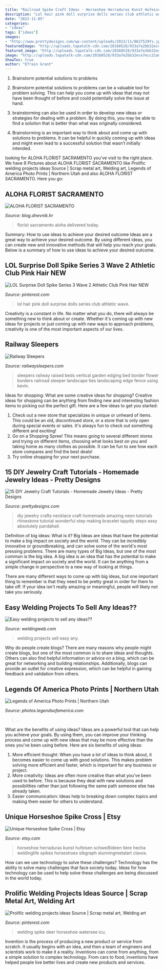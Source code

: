 ```yaml
---
title: "Railroad Spike Craft Ideas - Horseshoe Herraduras Kunst Hufeisen Schweißideen Tiere Hecha Weldinglife Spikes Horseshoes Sibgraph Stunningmetalart Clavos"
description: "Lol hair pink doll surprise dolls series club athletic wave"
date: "2022-11-05"
categories:
- "ideas"
tags: ["ideas"]
images:
- "http://www.prettydesigns.com/wp-content/uploads/2013/11/0627529Ys.jpg"
featuredImage: "http://uploads.tapatalk-cdn.com/20160528/933a7e2bb32ece7ecc21a80f5bd2f665.jpg"
featured_image: "http://uploads.tapatalk-cdn.com/20160528/933a7e2bb32ece7ecc21a80f5bd2f665.jpg"
image: "http://uploads.tapatalk-cdn.com/20160528/933a7e2bb32ece7ecc21a80f5bd2f665.jpg"
ShowToc: true
author: "Efrain Grant"
---
```



1. Brainstorm potential solutions to problems
1. Brainstorm potential solutions to problems can be a valuable tool for problem solving. This can help you come up with ideas that may not have been thought of before and could potentially solve the issue at hand.
2. brainstorming can also be used in order to develop new ideas or strategies for dealing with a problem. By doing this, you may be able to find a solution that is better than what was originally considered.

3. Brainstorming is an important way to think about and come up with solutions to problems. It can be helpful in quickly coming up with ideas and might even lead to a successful solution that wasn’t initially intended.

	

		
looking for ALOHA FLORIST SACRAMENTO you've visit to the right place. We have 8 Pictures about ALOHA FLORIST SACRAMENTO like Prolific welding projects ideas Source | Scrap metal art, Welding art, Legends of America Photo Prints | Northern Utah and also ALOHA FLORIST SACRAMENTO. Here you go:
		
    
## ALOHA FLORIST SACRAMENTO

<img loading=lazy src="http://bit.ly/pcAu5a" onerror="this.onerror=null;this.src='https://tse1.mm.bing.net/th?id=OIP.EzBhebizNEl-U1fLw8aUOQAAAA&amp;pid=15.1';" alt="ALOHA FLORIST SACRAMENTO">

_Source: blog.dnevnik.hr_

>florist sacramento aloha delivered today. 

	

Summary: How to use ideas to achieve your desired outcome
Ideas are a great way to achieve your desired outcome. By using different ideas, you can create new and innovative methods that will help you reach your goals. Below is a summary of how to use ideas to achieve your desired outcome.

    
## LOL Surprise Doll Spike Series 3 Wave 2 Athletic Club Pink Hair NEW

<img loading=lazy src="https://i.pinimg.com/736x/77/44/54/7744543026959078b76af20d29b2361f.jpg" onerror="this.onerror=null;this.src='https://tse2.mm.bing.net/th?id=OIP.8jxblB214IPE9YeQp67M7QHaJR&amp;pid=15.1';" alt="LOL Surprise Doll Spike Series 3 Wave 2 Athletic Club Pink Hair NEW">

_Source: pinterest.com_

>lol hair pink doll surprise dolls series club athletic wave. 

	

Creativity is a constant in life. No matter what you do, there will always be something new to think about or create. Whether it's coming up with new ideas for projects or just coming up with new ways to approach problems, creativity is one of the most important aspects of our lives.

    
## Railway Sleepers

<img loading=lazy src="http://www.railwaysleepers.com/files/images/project/Garden40_lg.jpg" onerror="this.onerror=null;this.src='https://tse4.mm.bing.net/th?id=OIP.umECvynBfBTgDwwbs-qW1QHaFk&amp;pid=15.1';" alt="Railway Sleepers">

_Source: railwaysleepers.com_

>sleepers railway raised beds vertical garden edging bed border flower borders railroad sleeper landscape ties landscaping edge fence using kevin. 

	

Ideas for shopping: What are some creative ideas for shopping?
Creative ideas for shopping can be anything from finding new and interesting fashion items to picking out the perfect gift. Here are a few ideas to get you started: 
1. Check out a new store that specializes in unique or unheard of items. This could be an old, discontinued store, or a store that is only open during special events or sales. It's always fun to check out something different and exciting! 
2. Go on a Shopping Spree! This means going to several different stores and trying on different items, choosing what looks best on you and taking home as many clothes as possible. It can be fun to see how each store compares and find the best deals! 
3. Try online shopping for your next purchase.

    
## 15 DIY Jewelry Craft Tutorials - Homemade Jewelry Ideas - Pretty Designs

<img loading=lazy src="http://www.prettydesigns.com/wp-content/uploads/2013/11/0627529Ys.jpg" onerror="this.onerror=null;this.src='https://tse2.mm.bing.net/th?id=OIP.3hijswmfpeWsfTjmoTRNqwHaS9&amp;pid=15.1';" alt="15 DIY Jewelry Craft Tutorials - Homemade Jewelry Ideas - Pretty Designs">

_Source: prettydesigns.com_

>diy jewelry crafts necklace craft homemade amazing neon tutorials rhinestone tutorial wonderful step making bracelet ispydiy steps easy absolutely pandahall. 

	

Definition of big ideas: What is it?
Big Ideas are ideas that have the potential to make a big impact on society and the world. They can be incredibly innovative or groundbreaking, and can solve some of the world's most pressing problems.
There are many types of Big Ideas, but one of the most common is the big idea. A big idea is an idea that has the potential to make a significant impact on society and the world. It can be anything from a simple change in perspective to a new way of looking at things.

There are many different ways to come up with big ideas, but one important thing to remember is that they need to be pretty great in order for them to take off. If your idea isn't really amazing or meaningful, people will likely not take you seriously.

    
## Easy Welding Projects To Sell Any Ideas??

<img loading=lazy src="http://uploads.tapatalk-cdn.com/20160528/933a7e2bb32ece7ecc21a80f5bd2f665.jpg" onerror="this.onerror=null;this.src='https://tse1.mm.bing.net/th?id=OIP.krf62CcvbHxiyh0L3U_BTgAAAA&amp;pid=15.1';" alt="Easy welding projects to sell any ideas??">

_Source: weldingweb.com_

>welding projects sell easy any. 

	

Why do people create blogs?
There are many reasons why people might create blogs, but one of the most common is to share ideas and thoughts. Others can also find helpful information or advice on a blog, which can be great for networking and building relationships. Additionally, blogs can provide an outlet for creative expression, which can be helpful in gaining feedback and validation from others.

    
## Legends Of America Photo Prints | Northern Utah

<img loading=lazy src="https://photos.legendsofamerica.com/img/s/v-10/p3147537410-4.jpg" onerror="this.onerror=null;this.src='https://tse1.mm.bing.net/th?id=OIP.QoVox5BxAgYN5YbIu9LMuQAAAA&amp;pid=15.1';" alt="Legends of America Photo Prints | Northern Utah">

_Source: photos.legendsofamerica.com_

>. 

	

What are the benefits of using ideas?
Ideas are a powerful tool that can help you achieve your goals. By using them, you can improve your thinking process and come up with new ideas that may be more effective than the ones you’ve been using before. Here are six benefits of using ideas: 
1. More efficient thought: When you have a lot of ideas to think about, it becomes easier to come up with good solutions. This makes problem solving more efficient and faster, which is important for any business or project. 
2. More creativity: Ideas are often more creative than what you’ve been used to before. This is because they deal with new solutions and possibilities rather than just following the same path someone else has already taken. 
3. Easier communication: Ideas help to breaking down complex topics and making them easier for others to understand.

    
## Unique Horseshoe Spike Cross | Etsy

<img loading=lazy src="https://i.etsystatic.com/12587905/r/il/9f3f8c/1085305526/il_794xN.1085305526_iwsz.jpg" onerror="this.onerror=null;this.src='https://tse3.mm.bing.net/th?id=OIP.5lfkl87AZkCHKCcDrxmaiwHaJ4&amp;pid=15.1';" alt="Unique Horseshoe Spike Cross | Etsy">

_Source: etsy.com_

>horseshoe herraduras kunst hufeisen schweißideen tiere hecha weldinglife spikes horseshoes sibgraph stunningmetalart clavos. 

	

How can we use technology to solve these challenges?
Technology has the ability to solve many challenges that face society today. Ideas for how technology can be used to help solve these challenges are being discussed in the world today.

    
## Prolific Welding Projects Ideas Source | Scrap Metal Art, Welding Art

<img loading=lazy src="https://i.pinimg.com/736x/36/00/15/360015c48199adc7295e9df8ca9c5566.jpg" onerror="this.onerror=null;this.src='https://tse3.mm.bing.net/th?id=OIP.v11XWmYFlwz9Xh3KLNHmGwHaJ3&amp;pid=15.1';" alt="Prolific welding projects ideas Source | Scrap metal art, Welding art">

_Source: pinterest.com_

>welding spike deer horseshoe watersee icu. 

	

Invention is the process of producing a new product or service from scratch. It usually begins with an idea, and then a team of engineers and scientists work to make it a reality. Inventions can come from anything, from a simple solution to complex technology. From cars to food, inventions have helped people live better lives and create new products and services.

